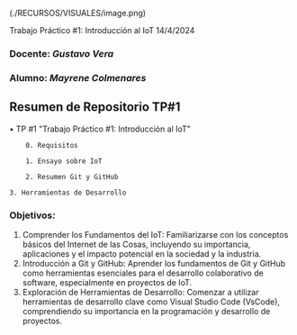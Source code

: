 (./RECURSOS/VISUALES/image.png)

Trabajo Práctico #1: Introducción al IoT  14/4/2024

###  Docente: *Gustavo Vera*
### Alumno: *Mayrene Colmenares* 



## Resumen de Repositorio  TP#1  
• TP #1 "Trabajo Práctico #1: Introducción al IoT"  

        0. Requisitos 

        1. Ensayo sobre IoT

        2. Resumen Git y GitHub

	3. Herramientas de Desarrollo


### Objetivos:

1. Comprender los Fundamentos del IoT: Familiarizarse con los 
conceptos básicos del Internet de las Cosas, incluyendo su 
importancia, aplicaciones y el impacto potencial en la sociedad y 
la industria.
2. Introducción a Git y GitHub: Aprender los fundamentos de Git y 
GitHub como herramientas esenciales para el desarrollo 
colaborativo de software, especialmente en proyectos de IoT.
3. Exploración de Herramientas de Desarrollo: Comenzar a 
utilizar herramientas de desarrollo clave como Visual Studio Code 
(VsCode), comprendiendo su importancia en la programación y 
desarrollo de proyectos.
